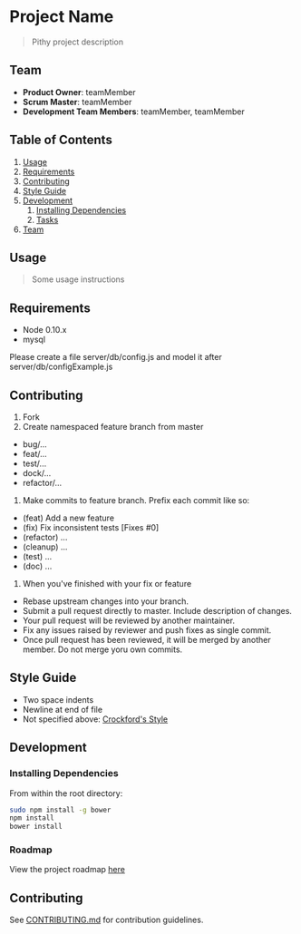 # Project Name

> Pithy project description

## Team

  - __Product Owner__: teamMember
  - __Scrum Master__: teamMember
  - __Development Team Members__: teamMember, teamMember

## Table of Contents

1. [Usage](#Usage)
1. [Requirements](#requirements)
1. [Contributing](#contributing)
1. [Style Guide](#style-guide)
1. [Development](#development)
    1. [Installing Dependencies](#installing-dependencies)
    1. [Tasks](#tasks)
1. [Team](#team)

## Usage

> Some usage instructions

## Requirements

- Node 0.10.x
- mysql

Please create a file server/db/config.js and model it after server/db/configExample.js 

## Contributing
1. Fork
1. Create namespaced feature branch from master
  - bug/...
  - feat/...
  - test/...
  - dock/...
  - refactor/...
1. Make commits to feature branch. Prefix each commit like so:
  - (feat) Add a new feature
  - (fix) Fix inconsistent tests [Fixes #0]
  - (refactor) ...
  - (cleanup) ...
  - (test) ...
  - (doc) ...
1. When you've finished with your fix or feature
  - Rebase upstream changes into your branch.
  - Submit a pull request directly to master. Include description of changes.
  - Your pull request will be reviewed by another maintainer.
  - Fix any issues raised by reviewer and push fixes as single commit.
  - Once pull request has been reviewed, it will be merged by another member. Do not merge yoru own commits. 

## Style Guide
- Two space indents
- Newline at end of file
- Not specified above: [Crockford's Style](http://javascript.crockford.com/code.html)

## Development

### Installing Dependencies

From within the root directory:

```sh
sudo npm install -g bower
npm install
bower install
```

### Roadmap

View the project roadmap [here](LINK_TO_PROJECT_ISSUES)


## Contributing

See [CONTRIBUTING.md](CONTRIBUTING.md) for contribution guidelines.
